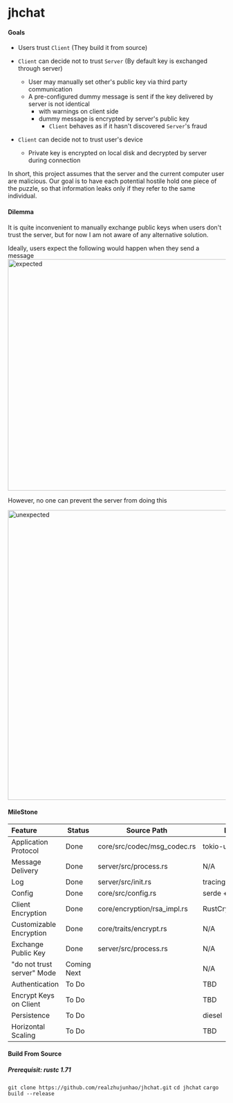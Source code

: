 # jhchat
#### Goals

- Users trust `Client` (They build it from source)

- `Client` can decide not to trust `Server` (By default key is exchanged through server)
  - User may manually set other's public key via third party communication
  - A pre-configured dummy message is sent if the key delivered by server is not identical
    - with warnings on client side
    - dummy message is encrypted by server's public key
      - `Client` behaves as if it hasn't discovered `Server`'s fraud

- `Client` can decide not to trust user's device
  - Private key is encrypted on local disk and decrypted by server during connection

In short, this project assumes that the server and the current computer user are malicious. Our goal is to have each potential hostile hold one piece of the puzzle, so that information leaks only if they refer to the same individual.

#### Dilemma

It is quite inconvenient to manually exchange public keys when users don't trust the server, but for now I am not aware of any alternative solution.

Ideally, users expect the following would happen when they send a message
<img width="534" alt="expected" src="https://github.com/realzhujunhao/jhchat/assets/63294481/3b72b5d7-6966-476a-89ed-40715cd9a63f">


However, no one can prevent the server from doing this

<img width="669" alt="unexpected" src="https://github.com/realzhujunhao/jhchat/assets/63294481/a5759071-cc2a-457e-81ef-1c872cfbf324">


#### MileStone

| Feature                    | Status      | Source Path                 | Lib            |
| :------------------------- | ----------- | --------------------------- | -------------- |
| Application Protocol       | Done        | core/src/codec/msg_codec.rs | tokio-util     |
| Message Delivery           | Done        | server/src/process.rs       | N/A            |
| Log                        | Done        | server/src/init.rs          | tracing        |
| Config                     | Done        | core/src/config.rs          | serde + toml   |
| Client Encryption          | Done        | core/encryption/rsa_impl.rs | RustCrypto/RSA |
| Customizable Encryption    | Done        | core/traits/encrypt.rs      | N/A            |
| Exchange Public Key        | Done        | server/src/process.rs       | N/A            |
| "do not trust server" Mode | Coming Next |                             | N/A            |
| Authentication             | To Do       |                             | TBD            |
| Encrypt Keys on Client     | To Do       |                             | TBD            |
| Persistence                | To Do       |                             | diesel         |
| Horizontal Scaling         | To Do       |                             | TBD            |

#### Build From Source

##### Prerequisit: rustc 1.71
`git clone https://github.com/realzhujunhao/jhchat.git`
`cd jhchat`
`cargo build --release`
